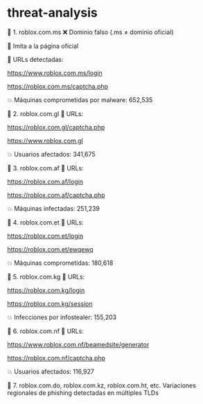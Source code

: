 # threat-analysis
🚩 1. roblox.com.ms
❌ Dominio falso (.ms ≠ dominio oficial)

🛑 Imita a la página oficial

📌 URLs detectadas:

https://www.roblox.com.ms/login

https://roblox.com.ms/captcha.php

💥 Máquinas comprometidas por malware: 652,535

🚩 2. roblox.com.gl
📌 URLs:

https://roblox.com.gl/captcha.php

https://www.roblox.com.gl

💥 Usuarios afectados: 341,675

🚩 3. roblox.com.af
📌 URLs:

https://roblox.com.af/login

https://roblox.com.af/captcha.php

💥 Máquinas infectadas: 251,239

🚩 4. roblox.com.et
📌 URLs:

https://roblox.com.et/login

https://roblox.com.et/ewqewq

💥 Máquinas comprometidas: 180,618

🚩 5. roblox.com.kg
📌 URLs:

https://roblox.com.kg/login

https://roblox.com.kg/session

💥 Infecciones por infostealer: 155,203

🚩 6. roblox.com.nf
📌 URLs:

https://www.roblox.com.nf/beamedsite/generator

https://roblox.com.nf/captcha.php

💥 Usuarios afectados: 116,927

🚩 7. roblox.com.do, roblox.com.kz, roblox.com.ht, etc.
Variaciones regionales de phishing detectadas en múltiples TLDs

